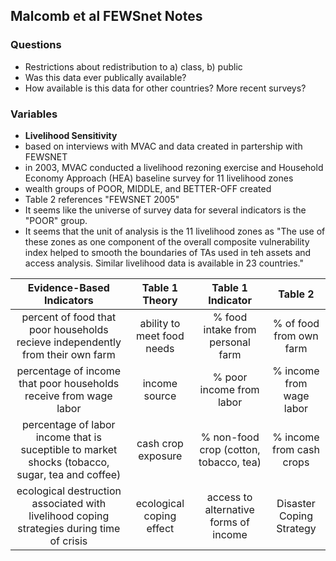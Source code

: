 ## Malcomb et al FEWSnet Notes

### Questions
- Restrictions about redistribution to a) class, b) public
- Was this data ever publically available?
- How available is this data for other countries? More recent surveys?


### Variables
- **Livelihood Sensitivity**
- based on interviews with MVAC and data created in partership with FEWSNET
- in 2003, MVAC conducted a livelihood rezoning exercise and Household Economy Approach (HEA) baseline survey for 11 livelihood zones
- wealth groups of POOR, MIDDLE, and BETTER-OFF created
- Table 2 references "FEWSNET 2005"
- It seems like the universe of survey data for several indicators is the "POOR" group.
- It seems that the unit of analysis is the 11 livelihood zones as "The use of these zones as one component of the overall composite vulnerability index helped to smooth the boundaries of TAs used in teh assets and access analysis. Similar livelihood data is available in 23 countries."

Evidence-Based Indicators | Table 1 Theory | Table 1 Indicator | Table 2
:--: | :--: | :--: | :--:
percent of food that poor households recieve independently from their own farm | ability to meet food needs | % food intake from personal farm | % of food from own farm
percentage of income that poor households receive from wage labor | income source | % poor income from labor | % income from wage labor
percentage of labor income that is suceptible to market shocks (tobacco, sugar, tea and coffee) | cash crop exposure | % non-food crop (cotton, tobacco, tea) | % income from cash crops
ecological destruction associated with livelihood coping strategies during time of crisis | ecological coping effect | access to alternative forms of income | Disaster Coping Strategy